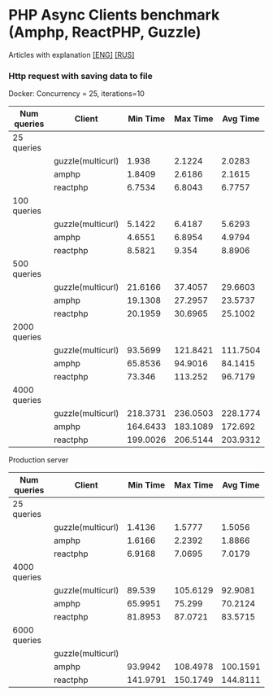 PHP Async Clients benchmark (Amphp, ReactPHP, Guzzle)
============================

Articles with explanation  [[ENG]](https://dev.to/insolita/which-http-client-is-faster-for-web-scraping-c95)  [[RUS]](https://medium.com/@DonnaInsolita/%D0%B2%D0%B4%D0%BE%D1%85%D0%BD%D0%BE%D0%B2%D0%B8%D0%B2%D1%88%D0%B8%D1%81%D1%8C-%D0%B7%D0%B0%D0%BD%D0%B8%D0%BC%D0%B0%D1%82%D0%B5%D0%BB%D1%8C%D0%BD%D1%8B%D0%BC-%D0%B8%D0%BD%D1%82%D0%B5%D1%80%D0%B2%D1%8C%D1%8E-%D0%BD%D0%B0-%D0%BA%D0%B0%D0%BD%D0%B0%D0%BB%D0%B5-moreview-c-%D1%81%D0%B5%D1%80%D0%B3%D0%B5%D0%B5%D0%BC-%D0%B6%D1%83%D0%BA%D0%BE%D0%BC-%D0%B8-%D1%86%D0%B8%D0%BA%D0%BB%D0%BE%D0%BC-%D1%81%D1%82%D0%B0%D1%82%D0%B5%D0%B9-fast-web-f9715b21517f)

### Http request with saving data to file

Docker:
Concurrency = 25, iterations=10

|Num queries |  Client      | Min Time   | Max Time   | Avg Time  |
|------------|--------------|------------|------------|-----------|
| 25 queries|               |             |           |           |
|           | guzzle(multicurl)| 1.938 | 2.1224 | 2.0283 |
|           | amphp| 1.8409 | 2.6186 | 2.1615 |
|           | reactphp|  6.7534 | 6.8043 | 6.7757 |
| 100 queries|               |             |           |           |
|           |guzzle(multicurl)|  5.1422 | 6.4187 | 5.6293 |
|           | amphp   |  4.6551 | 6.8954 | 4.9794 |
|           | reactphp|   8.5821 | 9.354 | 8.8906 |
| 500 queries|               |             |           |           |
|           |guzzle(multicurl)|21.6166 |37.4057|29.6603|
|           | amphp   | 19.1308 | 27.2957 |23.5737|
|           | reactphp| 20.1959 | 30.6965 | 25.1002 |
| 2000 queries|               |             |           |           |
|           |guzzle(multicurl)| 93.5699 | 121.8421 | 111.7504|
|           | amphp| 65.8536 | 94.9016 | 84.1415 |
|           | reactphp|73.346 | 113.252 | 96.7179|
| 4000 queries|               |             |           |           |
|           |guzzle(multicurl)| 218.3731 | 236.0503 | 228.1774|
|           | amphp| 164.6433 | 183.1089 | 172.692 |
|           | reactphp| 199.0026 | 206.5144 | 203.9312 |


Production server

|Num queries |  Client      | Min Time   | Max Time   | Avg Time  |
|------------|--------------|------------|------------|-----------|
| 25 queries|               |             |           |           |
|           |guzzle(multicurl)|  1.4136 | 1.5777 | 1.5056 |
|           | amphp   |  1.6166 | 2.2392 | 1.8866 |
|           | reactphp|  6.9168 | 7.0695 | 7.0179 |
| 4000 queries|               |             |           |           |
|           |guzzle(multicurl)|89.539    |  105.6129   | 92.9081   |
|           | amphp|  65.9951 | 75.299 | 70.2124 |
|           | reactphp| 81.8953 | 87.0721 | 83.5715 |
| 6000 queries|               |             |           |           |
|           |guzzle(multicurl)|    |     |    |
|           | amphp|  93.9942 | 108.4978 | 100.1591 |
|           | reactphp| 141.9791 | 150.1749 | 144.8111 |

